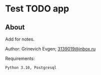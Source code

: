 Test TODO app
====

About
-----

Add for notes.

Author:  Grinevich Evgen; 3139019@inbox.ru 

Requirements:

    Python 3.10, Postgresql